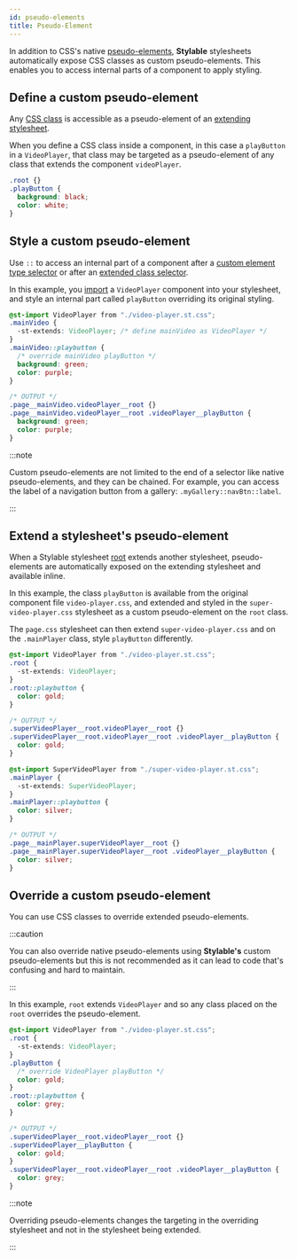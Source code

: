 ```yaml
---
id: pseudo-elements
title: Pseudo-Element
---
```


In addition to CSS's native [pseudo-elements](https://developer.mozilla.org/en/docs/Web/CSS/Pseudo-elements), **Stylable** stylesheets automatically expose CSS classes as custom pseudo-elements. This enables you to access internal parts of a component to apply styling.

## Define a custom pseudo-element

Any [CSS class](./class-selectors.md) is accessible as a pseudo-element of an [extending stylesheet](./extend-stylesheet.md).

When you define a CSS class inside a component, in this case a `playButton` in a `VideoPlayer`, that class may be targeted as a pseudo-element of any class that extends the component `videoPlayer`.

<!-- prettier-ignore-start -->
```css title="video-player.st.css"
.root {}
.playButton {
  background: black;
  color: white;
}
```
<!-- prettier-ignore-end -->

## Style a custom pseudo-element

Use `::` to access an internal part of a component after a [custom element type selector](./tag-selectors.md#component-element) or after an [extended class selector](./extend-stylesheet.md).

In this example, you [import](./imports.md) a `VideoPlayer` component into your stylesheet, and style an internal part called `playButton` overriding its original styling.

<!-- prettier-ignore-start -->
```css title="page.st.css"
@st-import VideoPlayer from "./video-player.st.css";
.mainVideo {
  -st-extends: VideoPlayer; /* define mainVideo as VideoPlayer */
}
.mainVideo::playbutton {
  /* override mainVideo playButton */
  background: green;
  color: purple;
}

/* OUTPUT */
.page__mainVideo.videoPlayer__root {}
.page__mainVideo.videoPlayer__root .videoPlayer__playButton {
  background: green;
  color: purple;
}
```
<!-- prettier-ignore-end -->

:::note

Custom pseudo-elements are not limited to the end of a selector like native pseudo-elements, and they can be chained. For example, you can access the label of a navigation button from a gallery: `.myGallery::navBtn::label`.

:::

## Extend a stylesheet's pseudo-element

When a Stylable stylesheet [root](./root.md) extends another stylesheet, pseudo-elements are automatically exposed on the extending stylesheet and available inline.

In this example, the class `playButton` is available from the original component file `video-player.css`, and extended and styled in the `super-video-player.css` stylesheet as a custom pseudo-element on the `root` class.

The `page.css` stylesheet can then extend `super-video-player.css` and on the `.mainPlayer` class, style `playButton` differently.

<!-- prettier-ignore-start -->
```css title="super-video-player.st.css"
@st-import VideoPlayer from "./video-player.st.css";
.root {
  -st-extends: VideoPlayer;
}
.root::playbutton {
  color: gold;
}

/* OUTPUT */
.superVideoPlayer__root.videoPlayer__root {}
.superVideoPlayer__root.videoPlayer__root .videoPlayer__playButton {
  color: gold;
}
```

```css title="page.st.css"
@st-import SuperVideoPlayer from "./super-video-player.st.css";
.mainPlayer {
  -st-extends: SuperVideoPlayer;
}
.mainPlayer::playbutton {
  color: silver;
}

/* OUTPUT */
.page__mainPlayer.superVideoPlayer__root {}
.page__mainPlayer.superVideoPlayer__root .videoPlayer__playButton {
  color: silver;
}
```
<!-- prettier-ignore-end -->

## Override a custom pseudo-element

You can use CSS classes to override extended pseudo-elements.

:::caution

You can also override native pseudo-elements using **Stylable's** custom pseudo-elements but this is not recommended as it can lead to code that's confusing and hard to maintain.

:::

In this example, `root` extends `VideoPlayer` and so any class placed on the `root` overrides the pseudo-element.

<!-- prettier-ignore-start -->
```css title="super-video-player.st.css"
@st-import VideoPlayer from "./video-player.st.css";
.root {
  -st-extends: VideoPlayer;
}
.playButton {
  /* override VideoPlayer playButton */
  color: gold;
}
.root::playbutton {
  color: grey;
}

/* OUTPUT */
.superVideoPlayer__root.videoPlayer__root {}
.superVideoPlayer__playButton {
  color: gold;
}
.superVideoPlayer__root.videoPlayer__root .videoPlayer__playButton {
  color: grey;
}
```
<!-- prettier-ignore-end -->

:::note

Overriding pseudo-elements changes the targeting in the overriding stylesheet and not in the stylesheet being extended.

:::
